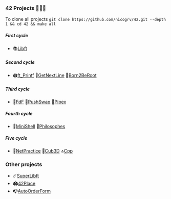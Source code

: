 ### 42 Projects 👨🏻‍💻
To clone all projects ```git clone https://github.com/nicogrv/42.git --depth 1 && cd 42 && make all```

##### First cycle
* 📚[Libft](https://github.com/nicogrv/1.Libft)
##### Second cycle
* 🖨️[ft_Printf](https://github.com/nicogrv/2.Printf)  📝[GetNextLine](https://github.com/nicogrv/3.GetNextLine)  🤖[Born2BeRoot](https://github.com/nicogrv/4.Born2BeRoot) 
##### Third cycle
* 🎨[FdF](https://github.com/nicogrv/5.Fdf)  🔀[PushSwap](https://github.com/nicogrv/6.PushSwap)  🔧[Pipex](https://github.com/nicogrv/7.Pipex)
##### Fourth cycle
* 🧰[MiniShell](https://github.com/nicogrv/8.Minishell)  💭[Philosophes](https://github.com/nicogrv/9.philosophes)
##### Five cycle
* 🔌[NetPractice](https://github.com/nicogrv/11.NetPractice.git)  📏[Cub3D](https://github.com/nicogrv/12.Cub3d)  🔝[Cpp](https://github.com/nicogrv/10.Cpp)
### Other projects
* ☄️[SuperLibft](https://github.com/nicogrv/0.SuperLibft)
* 🏟️[42Place](https://github.com/nicogrv/Place42)
* 📭[AutoOrderForm](https://github.com/nicogrv/AutoOrderForm)
